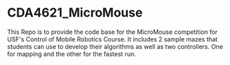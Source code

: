 # CDA4621_MicroMouse
This Repo is to provide the code base for the MicroMouse competition for USF's Control of Mobile Robotics Course. It includes 2 sample mazes that students can use to develop their algorithms as well as two controllers. One for mapping and the other for the fastest run.

